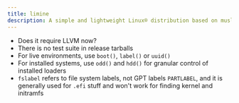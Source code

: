 ```yaml
---
title: limine
description: A simple and lightweight Linux® distribution based on musl libc and toybox
---
```


- Does it require LLVM now?
- There is no test suite in release tarballs
- For live environments, use `boot()`, `label()` or `uuid()`
- For installed systems, use `odd()` and `hdd()` for granular control of installed loaders
- `fslabel` refers to file system labels, not GPT labels `PARTLABEL`, and it is generally used for `.efi` stuff and won't work for finding kernel and initramfs
